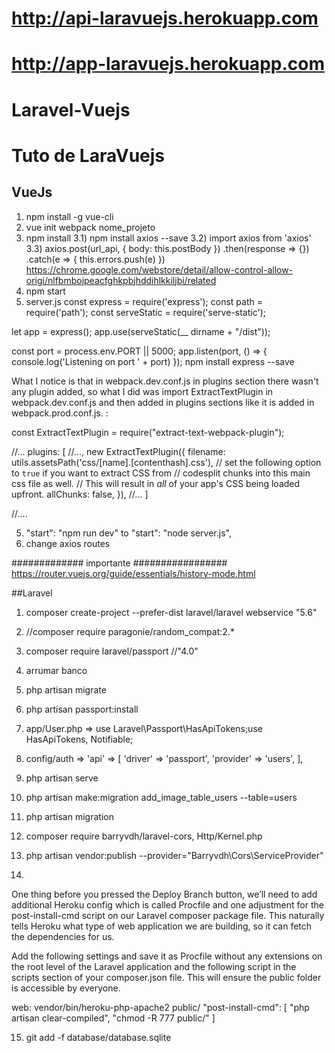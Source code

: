# http://api-laravuejs.herokuapp.com
# http://app-laravuejs.herokuapp.com

# Laravel-Vuejs

# Tuto de LaraVuejs
## VueJs
1) npm install -g vue-cli
2) vue init webpack nome_projeto
3) npm install
3.1) npm install axios --save
3.2) import axios from 'axios'
3.3) axios.post(url_api, {
    body: this.postBody
    })
    .then(response => {})
    .catch(e => {
        this.errors.push(e)
    })
    https://chrome.google.com/webstore/detail/allow-control-allow-origi/nlfbmbojpeacfghkpbjhddihlkkiljbi/related
4) npm start
5) server.js
const express = require('express');
const path = require('path');
const serveStatic = require('serve-static');

let app = express();
app.use(serveStatic(__ dirname + "/dist"));

const port = process.env.PORT || 5000;
app.listen(port, () => {
  console.log('Listening on port ' + port)
});
npm install express --save

What I notice is that in webpack.dev.conf.js in plugins section there wasn't any plugin added, so what I did was import ExtractTextPlugin in webpack.dev.conf.js and then added in plugins sections like it is added in webpack.prod.conf.js. :

const ExtractTextPlugin = require("extract-text-webpack-plugin");

//...
plugins: [
//...,
new ExtractTextPlugin({
      filename: utils.assetsPath('css/[name].[contenthash].css'),
      // set the following option to `true` if you want to extract CSS from
      // codesplit chunks into this main css file as well.
      // This will result in *all* of your app's CSS being loaded upfront.
      allChunks: false,
    }),
//...
]

//....

5) "start": "npm run dev" to  "start": "node server.js",
6) change axios routes

############# importante #################
https://router.vuejs.org/guide/essentials/history-mode.html

##Laravel
1) composer create-project --prefer-dist laravel/laravel webservice "5.6"
2) //composer require paragonie/random_compat:2.*
3) composer require laravel/passport //"4.0"
4) arrumar banco
5) php artisan migrate
6) php artisan passport:install
7) app/User.php => use Laravel\\Passport\\HasApiTokens;use HasApiTokens, Notifiable;
8) config/auth =>
                'api' => [
                    'driver' => 'passport',
                    'provider' => 'users',
                ],
9) php artisan serve
10) php artisan make:migration add_image_table_users --table=users
11) php artisan migration
12) composer require barryvdh/laravel-cors, Http/Kernel.php
13) php artisan vendor:publish --provider="Barryvdh\Cors\ServiceProvider"

14)
One thing before you pressed the Deploy Branch button, we’ll need to add additional Heroku config which is called Procfile and one adjustment for the post-install-cmd script on our Laravel composer package file. This naturally tells Heroku what type of web application we are building, so it can fetch the dependencies for us.

Add the following settings and save it as Procfile without any extensions on the root level of the Laravel application and the following script in the scripts section of your composer.json file. This will ensure the public folder is accessible by everyone.

web: vendor/bin/heroku-php-apache2 public/
"post-install-cmd": [
     "php artisan clear-compiled",
     "chmod -R 777 public/"
 ]

 15) git add -f database/database.sqlite
